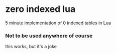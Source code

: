 # zero indexed lua
5 minute implementation of 0 indexed tables in Lua

### Not to be used anywhere of course
this works, but it's a joke
